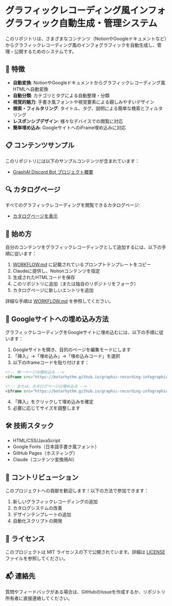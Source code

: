 # グラフィックレコーディング風インフォグラフィック自動生成・管理システム

このリポジトリは、さまざまなコンテンツ（NotionやGoogleドキュメントなど）からグラフィックレコーディング風のインフォグラフィックを自動生成し、管理・公開するためのシステムです。

## 🌟 特徴

- **自動変換**: NotionやGoogleドキュメントからグラフィックレコーディング風HTMLへ自動変換
- **自動分類**: カテゴリとタグによる自動整理・分類
- **視覚的魅力**: 手書き風フォントや視覚要素による親しみやすいデザイン
- **検索・フィルタリング**: タイトル、タグ、説明による簡単な検索とフィルタリング
- **レスポンシブデザイン**: 様々なデバイスでの閲覧に対応
- **簡単埋め込み**: GoogleサイトへのiFrame埋め込みに対応

## 📋 コンテンツサンプル

このリポジトリには以下のサンプルコンテンツが含まれています：

- [GraphAI Discord Bot プロジェクト概要](https://botarhythm.github.io/graphic-recording-infographic/index.html)

## 🔍 カタログページ

すべてのグラフィックレコーディングを閲覧できるカタログページ:

- [カタログページを表示](https://botarhythm.github.io/graphic-recording-infographic/catalog.html)

## 🚀 始め方

自分のコンテンツをグラフィックレコーディングとして追加するには、以下の手順に従います：

1. [WORKFLOW.md](WORKFLOW.md) に記載されているプロンプトテンプレートをコピー
2. Claudeに提供し、Notionコンテンツを指定
3. 生成されたHTMLコードを保存
4. このリポジトリに追加（または独自のリポジトリをフォーク）
5. カタログページに新しいエントリを追加

詳細な手順は [WORKFLOW.md](WORKFLOW.md) を参照してください。

## 📱 Googleサイトへの埋め込み方法

グラフィックレコーディングをGoogleサイトに埋め込むには、以下の手順に従います：

1. Googleサイトを開き、目的のページを編集モードにします
2. 「挿入」→「埋め込み」→「埋め込みコード」を選択
3. 以下のiframeコードを貼り付けます：

```html
<!-- 単一ページの埋め込み -->
<iframe src="https://botarhythm.github.io/graphic-recording-infographic/index.html" width="100%" height="800px" frameborder="0"></iframe>

<!-- または、カタログページの埋め込み -->
<iframe src="https://botarhythm.github.io/graphic-recording-infographic/catalog.html" width="100%" height="800px" frameborder="0"></iframe>
```

4. 「挿入」をクリックして埋め込みを確定
5. 必要に応じてサイズを調整します

## 🛠️ 技術スタック

- HTML/CSS/JavaScript
- Google Fonts（日本語手書き風フォント）
- GitHub Pages（ホスティング）
- Claude（コンテンツ変換用AI）

## 🤝 コントリビューション

このプロジェクトへの貢献を歓迎します！以下の方法で参加できます：

1. 新しいグラフィックレコーディングの追加
2. カタログシステムの改善
3. デザインテンプレートの追加
4. 自動化スクリプトの開発

## 📄 ライセンス

このプロジェクトは MIT ライセンスの下で公開されています。詳細は [LICENSE](LICENSE) ファイルを参照してください。

## 📬 連絡先

質問やフィードバックがある場合は、GitHubのIssueを作成するか、リポジトリ所有者に直接連絡してください。